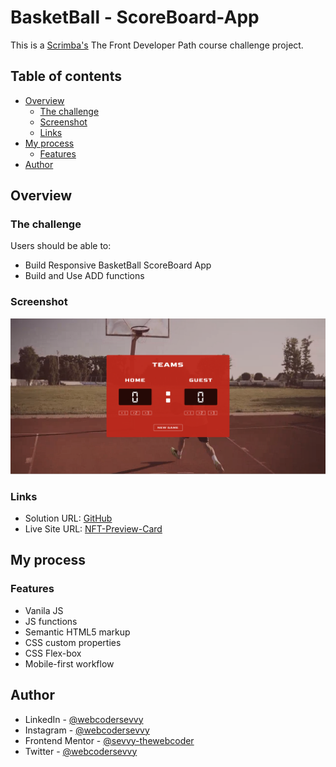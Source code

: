 # BasketBall - ScoreBoard-App

This is a [Scrimba's](https://www.scrimba.com/) The Front Developer Path course challenge project.

## Table of contents

- [Overview](#overview)
  - [The challenge](#the-challenge)
  - [Screenshot](#screenshot)
  - [Links](#links)
- [My process](#my-process)
  - [Features](#features)
- [Author](#author)


## Overview

### The challenge

Users should be able to:

- Build Responsive BasketBall ScoreBoard App
- Build and Use ADD functions

### Screenshot

![](./screenshot.png)


### Links

- Solution URL: [GitHub](https://github.com/sevvy-thewebcoder/nft-preview-card)
- Live Site URL: [NFT-Preview-Card](https://sevvy-thewebcoder.github.io/nft-preview-card/)

## My process

### Features

- Vanila JS
- JS functions
- Semantic HTML5 markup
- CSS custom properties
- CSS Flex-box
- Mobile-first workflow


## Author

- LinkedIn - [@webcodersevvy](https://www.linkedin.com/in/webcodersevvy/)
- Instagram - [@webcodersevvy](https://www.instagram.com/webcodersevvy/)
- Frontend Mentor - [@sevvy-thewebcoder](https://www.frontendmentor.io/profile/sevvy-thewebcodersevvy/)
- Twitter - [@webcodersevvy](https://www.twitter.com/webcodersevvy/)
